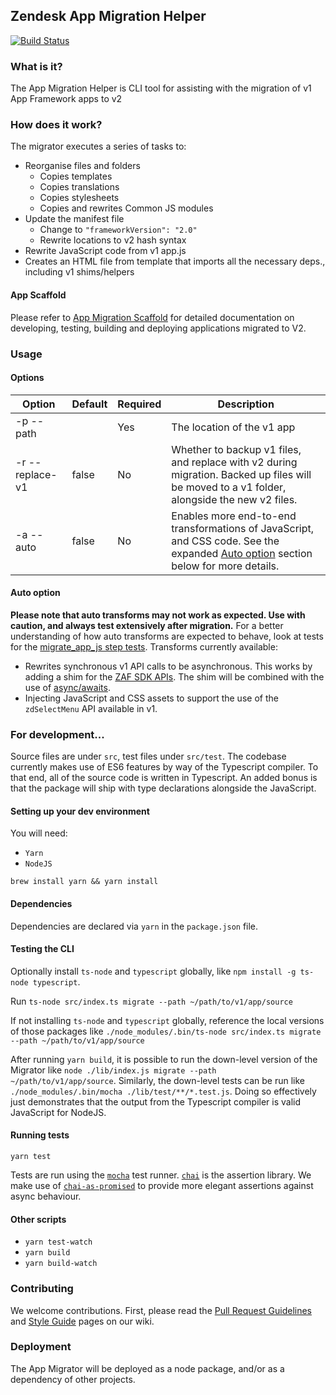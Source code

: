 ## Zendesk App Migration Helper

[![Build Status](https://travis-ci.org/zendesk/zendesk_app_migrator.svg?token=NrEwEcTp68fyVJNwBJNv&branch=master)](https://travis-ci.org/zendesk/zendesk_app_migrator)

### What is it?

The App Migration Helper is CLI tool for assisting with the migration of v1 App
Framework apps to v2

### How does it work?

The migrator executes a series of tasks to:

* Reorganise files and folders
  * Copies templates
  * Copies translations
  * Copies stylesheets
  * Copies and rewrites Common JS modules
* Update the manifest file
  * Change to `"frameworkVersion": "2.0"`
  * Rewrite locations to v2 hash syntax
* Rewrite JavaScript code from v1 app.js
* Creates an HTML file from template that imports all the necessary deps.,
  including v1 shims/helpers

#### App Scaffold

Please refer to [App Migration Scaffold](https://github.com/zendesk/zendesk_app_migrator/tree/master/lib/app_scaffold/README.md)
for detailed documentation on developing, testing, building and deploying applications migrated to V2.

### Usage

#### Options

| Option          | Default | Required | Description                                                                                                                                       |
| --------------- | ------- | -------- | ------------------------------------------------------------------------------------------------------------------------------------------------- |
| -p --path       |         | Yes      | The location of the v1 app                                                                                                                        |
| -r --replace-v1 | false   | No       | Whether to backup v1 files, and replace with v2 during migration. Backed up files will be moved to a v1 folder, alongside the new v2 files.       |
| -a --auto       | false   | No       | Enables more end-to-end transformations of JavaScript, and CSS code. See the expanded [Auto option](#auto-option) section below for more details. |

#### Auto option

**Please note that auto transforms may not work as expected. Use with caution,
and always test extensively after migration.** For a better understanding of how
auto transforms are expected to behave, look at tests for the
[migrate_app_js step tests](https://github.com/zendesk/zendesk_app_migrator/blob/master/src/test/steps/migrate_app_js.test.ts).
Transforms currently available:

* Rewrites synchronous v1 API calls to be asynchronous. This works by adding a
  shim for the
  [ZAF SDK APIs](https://developer.zendesk.com/apps/docs/apps-v2/api_reference).
  The shim will be combined with the use of
  [async/awaits](https://developer.mozilla.org/en-US/docs/Web/JavaScript/Reference/Statements/async_function).
* Injecting JavaScript and CSS assets to support the use of the `zdSelectMenu`
  API available in v1.

### For development...

Source files are under `src`, test files under `src/test`. The codebase
currently makes use of ES6 features by way of the Typescript compiler. To that
end, all of the source code is written in Typescript. An added bonus is that the
package will ship with type declarations alongside the JavaScript.

#### Setting up your dev environment

You will need:

* `Yarn`
* `NodeJS`

`brew install yarn && yarn install`

#### Dependencies

Dependencies are declared via `yarn` in the `package.json` file.

#### Testing the CLI

Optionally install `ts-node` and `typescript` globally, like `npm install -g
ts-node typescript`.

Run `ts-node src/index.ts migrate --path ~/path/to/v1/app/source`

If not installing `ts-node` and `typescript` globally, reference the local
versions of those packages like `./node_modules/.bin/ts-node src/index.ts
migrate --path ~/path/to/v1/app/source`

After running `yarn build`, it is possible to run the down-level version of the
Migrator like `node ./lib/index.js migrate --path ~/path/to/v1/app/source`.
Similarly, the down-level tests can be run like `./node_modules/.bin/mocha
./lib/test/**/*.test.js`. Doing so effectively just demonstrates that the output
from the Typescript compiler is valid JavaScript for NodeJS.

#### Running tests

`yarn test`

Tests are run using the [`mocha`](https://mochajs.org/) test runner.
[`chai`](http://chaijs.com/) is the assertion library. We make use of
[`chai-as-promised`](https://github.com/domenic/chai-as-promised) to provide
more elegant assertions against async behaviour.

#### Other scripts

* `yarn test-watch`
* `yarn build`
* `yarn build-watch`

### Contributing

We welcome contributions. First, please read the
[Pull Request Guidelines](https://github.com/zendesk/zendesk_app_migrator/wiki/Pull-Request-Guidelines)
and
[Style Guide](https://github.com/zendesk/zendesk_app_migrator/wiki/Style-Guide)
pages on our wiki.

### Deployment

The App Migrator will be deployed as a node package, and/or as a dependency of
other projects.
